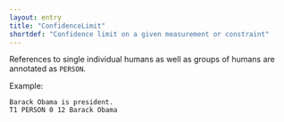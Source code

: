 ```yaml
---
layout: entry
title: "ConfidenceLimit"
shortdef: "Confidence limit on a given measurement or constraint"
---
```


References to single individual humans as well as groups of humans are
annotated as `PERSON`.

<!-- details -->

Example:

~~~ ann
Barack Obama is president.
T1 PERSON 0 12 Barack Obama
~~~
